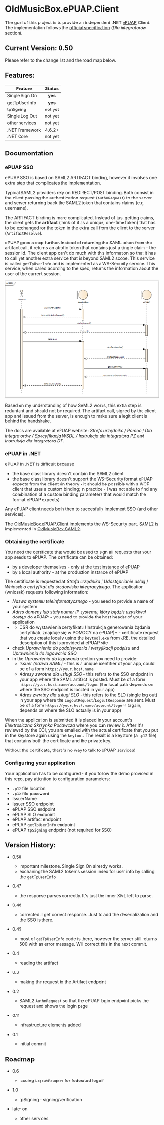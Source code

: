 # OldMusicBox.ePUAP.Client

The goal of this project is to provide an independent .NET [ePUAP](https://epuap.gov.pl/wps/portal/english) Client. The implementation follows the 
[official specification](https://epuap.gov.pl/wps/portal/strefa-urzednika/pomoc_urzednik/) (*Dla integratorów* section).

## Current Version: 0.50

Please refer to the change list and the road map below.

## Features:

|  Feature  | Status |
|----|:---:|
|Single Sign On|**yes**|
|getTpUserInfo|**yes**|
|tpSigning|not yet|
|Single Log Out|not yet|
|other services|not yet|
|.NET Framework|4.6.2+|
|.NET Core|not yet|

## Documentation

### ePUAP SSO

ePUAP SSO is based on SAML2 ARTIFACT binding, however it involves one extra step that complicates the implementation. 

Typical SAML2 providers rely on REDIRECT/POST binding. Both consist in the client passing the authentication request (`AuthnRequest`) to the server and server returning back the SAML2 token that contains claims (e.g. username).

The ARTIFACT binding is more complicated. Instead of just getting claims, the client gets the **artifact** (think of it as a unique, one-time token) that has to be exchanged for the token in the extra call from the client to the server (`ArtifactResolve`).

ePUAP goes a step further. Instead of returning the SAML token from the artifact call, it returns an atrofic token that contains just a single claim - the session id. The client app can't do much with this information so that it has to call yet another extra service that is beyond SAML2 scope. This service is called `getTpUserInfo` and is implemented as a WS-Security service. This service, when called acording to the spec, returns the information about the user of the current session.

![ePUAP SSO on sequence diagram](ePUAP_SSO.png)

Based on my understanding of how SAML2 works, this extra step is reduntant and should not be required. The artifact call, signed by the client app and issued from the server, is enough to make sure a legit client is behind the handshake. 

The docs are available at ePUAP website: *Strefa urzędnika / Pomoc / Dla integratorów / Specyfikacja WSDL / Instrukcja dla integratora PZ* and *Instrukcja dla integratora DT*.

### ePUAP in .NET

ePUAP in .NET is difficult because

* the base class library doesn't contain the SAML2 client
* the base class library doesn't support the WS-Security format ePUAP expects from the client (in theory - it should be possible with a WCF client that uses a custom binding; in practice - I was not able to find any combination of a custom binding parameters that would match the format ePUAP expects)

Any ePUAP client needs both then to succesfully implement SSO (and other services).

The [OldMusicBox.ePUAP.Client](https://github.com/wzychla/OldMusicBox.ePUAP.Client) implements the WS-Security part. SAML2 is implemented in [OldMusicBox.SAML2](https://github.com/wzychla/OldMusicBox.Saml2).

### Obtaining the certificate

You need the certificate that would be used to sign all requests that your app sends to ePUAP. The certificate can be obtained:
* by a developer themselves - only at the [test instance of ePUAP](https://int.epuap.gov.pl)
* by a local authority - at the [production instance of ePUAP](https://epuap.gov.pl)

The certificate is requested at *Strefa urzędnika* / *Udostępnianie usług* / *Wniosek o certyfikat dla środowiska integracyjnego*. The application (wniosek) requests following information:
* *Nazwa systemu teleinformatycznego* - you need to provide a name of your system
* *Adres domeny lub stały numer IP systemu, który będzie uzyskiwał dostęp do ePUAP:* - you need to provide the host header of your application
* * CSR do wystawienia certyfikatu (Instrukcja generowania żądania certyfikatu znajduje się w POMOCY na ePUAP)* - certificate request that you create locally using the `keytool.exe` from JRE, the detailed description of this is provided at ePUAP site 
* check *Uprawnienia do podpisywania i weryfikacji podpisu* and *Uprawnienia do logowania SSO*
* in the *Uprawnienia do logowania* section you need to provide:
    * *Issuer (nazwa SAML)* - this is a unique identifier of your app, could be of a form `https://your.host.name`
    * *Adresy zwrotne dla usługi SSO* - this refers to the SSO endpoint in your app where the SAML artifact is posted. Must be of a form `https://your.host.name/account/logon` (the local path depends on where the SSO endpoint is located in your app)
    * *Adres zwrotny dla usługi SLO* - this refers to the SLO (single log out) in your app where the `LogoutRequest`/`LogoutResponse` are sent. Must be of a form `https://your.host.name/account/logoff` (again, depends on where the SLO actually is in your app)

When the application is submitted it is placed in your account's *Elektroniczna Skrzynka Podawcza* where you can review it. After it's reviewed by the COI, you are emailed with the actual certificate that you put in the keystore again using the `keytool`. The result is a keystore (a `.p12` file) that contains both the certificate and the private key.

Without the certificate, there's no way to talk to ePUAP services!

### Configuring your application

Your application has to be configured - if you follow the demo provided in this repo, pay attention to configuration parameters:

* `.p12` file location
* `.p12` file password
* IssuerName
* Issuer SSO endpoint
* ePUAP SSO endpoint
* ePUAP SLO endpoint
* ePUAP artifact endpoint
* ePUAP `getTpUserInfo` endpoint
* ePUAP `tpSigning` endpoint (not required for SSO)

## Version History:

* 0.50
    - important milestone. Single Sign On already works.
    - exchaning the SAML2 token's session index for user info by calling the `getTpUserInfo`

* 0.47
    - the response parses correctly. It's just the inner XML left to parse.

* 0.46
    - corrected. I get correct response. Just to add the deserialization
    and the SSO is there.

* 0.45
	- most of `getTpUserInfo` code is there, however the server
    still returns 500 with an error message. Will correct this in the
    next commit.

* 0.4
    - reading the artifact

* 0.3
    - making the request to the Artifact endpoint

* 0.2
    - SAML2 `AuthnRequest` so that the ePUAP login endpoint picks the request and shows the login page

* 0.11
    - infrastructure elements added

* 0.1

    - initial commit 

## Roadmap

* 0.6
    - issuing `LogoutReuqest` for federated logoff

* 1.0 
    * tpSigning - signing/verification 

* later on

    * other services
